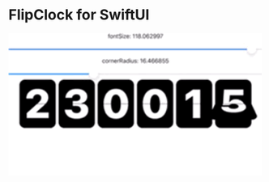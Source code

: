 # FlipClock for SwiftUI

![FlipClock_Gif](https://github.com/linshaolong5240/FlipClock/blob/master/Gift/FlipClock.GIF)

